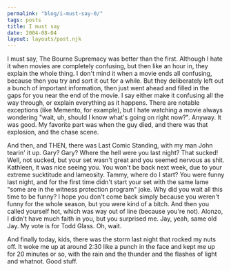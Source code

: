 ```yaml
---
permalink: "blog/i-must-say-0/"
tags: posts
title: I must say
date: 2004-08-04
layout: layouts/post.njk
---
```


I must say, The Bourne Supremacy was better than the first. Although I hate it when movies are completely confusing, but then like an hour in, they explain the whole thing. I don't mind it when a movie ends all confusing, because then you try and sort it out for a while. But they deliberately left out a bunch of important information, then just went ahead and filled in the gaps for you near the end of the movie. I say either make it confusing all the way through, or explain everything as it happens. There are notable exceptions (like Memento, for example), but I hate watching a movie always wondering "wait, uh, should I know what's going on right now?". Anyway. It was good. My favorite part was when the guy died, and there was that explosion, and the chase scene.

And then, and THEN, there was Last Comic Standing, with my man John tearin' it up. Gary? Gary? Where the hell were you last night? That sucked! Well, not sucked, but your set wasn't great and you seemed nervous as shit. Kathleen, it was nice seeing you. You won't be back next week, due to your extreme sucktitude and lameosity. Tammy, where do I start? You were funny last night, and for the first time didn't start your set with the same lame "some are in the witness protection program" joke. Why did you wait all this time to be funny? I hope you don't come back simply because you weren't funny for the whole season, but you were kind of a bitch. And then you called yourself hot, which was way out of line (because you're not). Alonzo, I didn't have much faith in you, but you surprised me. Jay, yeah, same old Jay. My vote is for Todd Glass. Oh, wait.

And finally today, kids, there was the storm last night that rocked my nuts off. It woke me up at around 2:30 like a punch in the face and kept me up for 20 minutes or so, with the rain and the thunder and the flashes of light and whatnot. Good stuff.